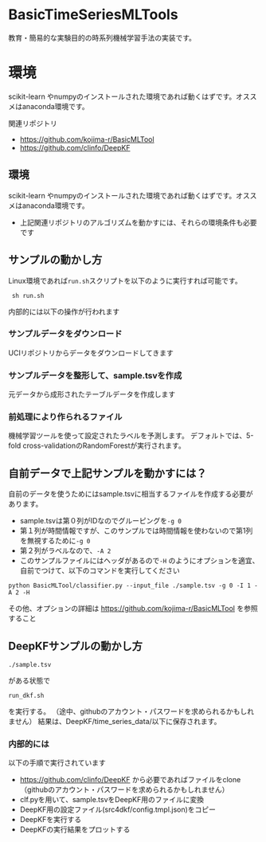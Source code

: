 # BasicTimeSeriesMLTools
教育・簡易的な実験目的の時系列機械学習手法の実装です。

# 環境
scikit-learn やnumpyのインストールされた環境であれば動くはずです。オススメはanaconda環境です。

関連リポジトリ
- https://github.com/kojima-r/BasicMLTool
- https://github.com/clinfo/DeepKF

## 環境

scikit-learn やnumpyのインストールされた環境であれば動くはずです。オススメはanaconda環境です。
- 上記関連リポジトリのアルゴリズムを動かすには、それらの環境条件も必要です

## サンプルの動かし方
Linux環境であれば`run.sh`スクリプトを以下のように実行すれば可能です。
```
 sh run.sh
``` 
内部的には以下の操作が行われます
### サンプルデータをダウンロード
UCIリポジトリからデータをダウンロードしてきます

### サンプルデータを整形して、sample.tsvを作成
元データから成形されたテーブルデータを作成します

### 前処理により作られるファイル
機械学習ツールを使って設定されたラベルを予測します。
デフォルトでは、5-fold cross-validationのRandomForestが実行されます。

## 自前データで上記サンプルを動かすには？
自前のデータを使うためにはsample.tsvに相当するファイルを作成する必要があります。

- sample.tsvは第０列がIDなのでグルーピングを`-g 0`
- 第１列が時間情報ですが、このサンプルでは時間情報を使わないので第1列を無視するために`-g 0` 
- 第２列がラベルなので、`-A 2`
- このサンプルファイルにはヘッダがあるので`-H`
のようにオプションを適宜、自前でつけて、以下のコマンドを実行してください
```
python BasicMLTool/classifier.py --input_file ./sample.tsv -g 0 -I 1 -A 2 -H
```
その他、オプションの詳細は https://github.com/kojima-r/BasicMLTool を参照すること

## DeepKFサンプルの動かし方
```
./sample.tsv
```
がある状態で
```
run_dkf.sh
```
を実行する。
（途中、githubのアカウント・パスワードを求められるかもしれません）
結果は、DeepKF/time_series_data/以下に保存されます。

### 内部的には
以下の手順で実行されています
- https://github.com/clinfo/DeepKF から必要であればファイルをclone（githubのアカウント・パスワードを求められるかもしれません）
- clf.pyを用いて、sample.tsvをDeepKF用のファイルに変換
- DeepKF用の設定ファイル(src4dkf/config.tmpl.json)をコピー
- DeepKFを実行する
- DeepKFの実行結果をプロットする

